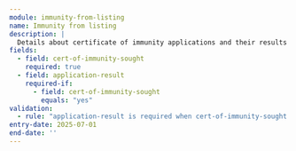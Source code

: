 ```yaml
---
module: immunity-from-listing
name: Immunity from listing
description: |
  Details about certificate of immunity applications and their results
fields:
  - field: cert-of-immunity-sought
    required: true
  - field: application-result
    required-if:
      - field: cert-of-immunity-sought
        equals: "yes"
validation:
  - rule: "application-result is required when cert-of-immunity-sought is 'yes'"
entry-date: 2025-07-01
end-date: ''
---
```

